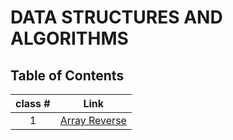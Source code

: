# DATA STRUCTURES AND ALGORITHMS

## Table of Contents

| class # | Link |
|:-------:|------|
|  1      | [Array Reverse](./array_reverse/README.md)     |
